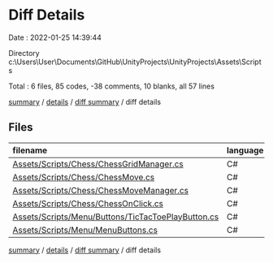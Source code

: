 # Diff Details

Date : 2022-01-25 14:39:44

Directory c:\Users\User\Documents\GitHub\UnityProjects\UnityProjects\Assets\Scripts

Total : 6 files,  85 codes, -38 comments, 10 blanks, all 57 lines

[summary](results.md) / [details](details.md) / [diff summary](diff.md) / diff details

## Files
| filename | language | code | comment | blank | total |
| :--- | :--- | ---: | ---: | ---: | ---: |
| [Assets/Scripts/Chess/ChessGridManager.cs](/Assets/Scripts/Chess/ChessGridManager.cs) | C# | -13 | -1 | 0 | -14 |
| [Assets/Scripts/Chess/ChessMove.cs](/Assets/Scripts/Chess/ChessMove.cs) | C# | -1 | 0 | -1 | -2 |
| [Assets/Scripts/Chess/ChessMoveManager.cs](/Assets/Scripts/Chess/ChessMoveManager.cs) | C# | 105 | -44 | 11 | 72 |
| [Assets/Scripts/Chess/ChessOnClick.cs](/Assets/Scripts/Chess/ChessOnClick.cs) | C# | -1 | 1 | 0 | 0 |
| [Assets/Scripts/Menu/Buttons/TicTacToePlayButton.cs](/Assets/Scripts/Menu/Buttons/TicTacToePlayButton.cs) | C# | -1 | 0 | 0 | -1 |
| [Assets/Scripts/Menu/MenuButtons.cs](/Assets/Scripts/Menu/MenuButtons.cs) | C# | -4 | 6 | 0 | 2 |

[summary](results.md) / [details](details.md) / [diff summary](diff.md) / diff details